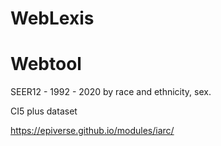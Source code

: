 # WebLexis


# Webtool
SEER12 - 1992 - 2020 by race and ethnicity, sex.


CI5 plus dataset 

https://epiverse.github.io/modules/iarc/
